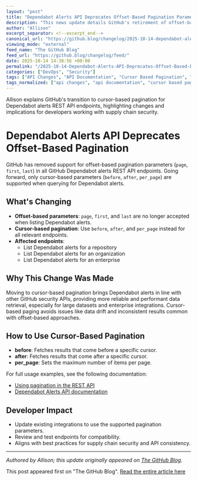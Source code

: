 ```yaml
---
layout: "post"
title: "Dependabot Alerts API Deprecates Offset-Based Pagination Parameters"
description: "This news update details GitHub's retirement of offset-based pagination parameters in Dependabot alerts REST API endpoints. From now on, only cursor-based pagination is supported, which aligns Dependabot alerts with other GitHub security APIs. The change affects how developers retrieve large sets of security alerts, streamlining integrations and standardizing paging behavior. Key changes, affected endpoints, and the motivations for adopting cursor-based pagination are explained. Links to relevant documentation for cursor-based pagination and Dependabot alerts API usage are provided for further reading."
author: "Allison"
excerpt_separator: <!--excerpt_end-->
canonical_url: "https://github.blog/changelog/2025-10-14-dependabot-alerts-api-pagination-parameters-deprecated"
viewing_mode: "external"
feed_name: "The GitHub Blog"
feed_url: "https://github.blog/changelog/feed/"
date: 2025-10-14 14:38:56 +00:00
permalink: "/2025-10-14-Dependabot-Alerts-API-Deprecates-Offset-Based-Pagination-Parameters.html"
categories: ["DevOps", "Security"]
tags: ["API Changes", "API Documentation", "Cursor Based Pagination", "Dependabot", "DevOps", "DevOps Practices", "GitHub", "News", "Pagination", "REST API", "Retired", "Security", "Security Alerts", "Supply Chain Security"]
tags_normalized: ["api changes", "api documentation", "cursor based pagination", "dependabot", "devops", "devops practices", "github", "news", "pagination", "rest api", "retired", "security", "security alerts", "supply chain security"]
---
```


Allison explains GitHub's transition to cursor-based pagination for Dependabot alerts REST API endpoints, highlighting changes and implications for developers working with supply chain security.<!--excerpt_end-->

# Dependabot Alerts API Deprecates Offset-Based Pagination

GitHub has removed support for offset-based pagination parameters (`page`, `first`, `last`) in all GitHub Dependabot alerts REST API endpoints. Going forward, only cursor-based parameters (`before`, `after`, `per_page`) are supported when querying for Dependabot alerts.

## What's Changing

- **Offset-based parameters**: `page`, `first`, and `last` are no longer accepted when listing Dependabot alerts.
- **Cursor-based pagination**: Use `before`, `after`, and `per_page` instead for all relevant endpoints.
- **Affected endpoints**:
  - List Dependabot alerts for a repository
  - List Dependabot alerts for an organization
  - List Dependabot alerts for an enterprise

## Why This Change Was Made

Moving to cursor-based pagination brings Dependabot alerts in line with other GitHub security APIs, providing more reliable and performant data retrieval, especially for large datasets and enterprise integrations. Cursor-based paging avoids issues like data drift and inconsistent results common with offset-based approaches.

## How to Use Cursor-Based Pagination

- **before**: Fetches results that come before a specific cursor.
- **after**: Fetches results that come after a specific cursor.
- **per_page**: Sets the maximum number of items per page.

For full usage examples, see the following documentation:

- [Using pagination in the REST API](https://docs.github.com/rest/using-the-rest-api/using-pagination-in-the-rest-api?apiVersion=2022-11-28)
- [Dependabot Alerts API documentation](https://docs.github.com/rest/dependabot/alerts?apiVersion=2022-11-28#list-dependabot-alerts-for-a-repository)

## Developer Impact

- Update existing integrations to use the supported pagination parameters.
- Review and test endpoints for compatibility.
- Aligns with best practices for supply chain security and API consistency.

---
*Authored by Allison; this update originally appeared on [The GitHub Blog](https://github.blog/changelog/2025-10-14-dependabot-alerts-api-pagination-parameters-deprecated).*

This post appeared first on "The GitHub Blog". [Read the entire article here](https://github.blog/changelog/2025-10-14-dependabot-alerts-api-pagination-parameters-deprecated)
